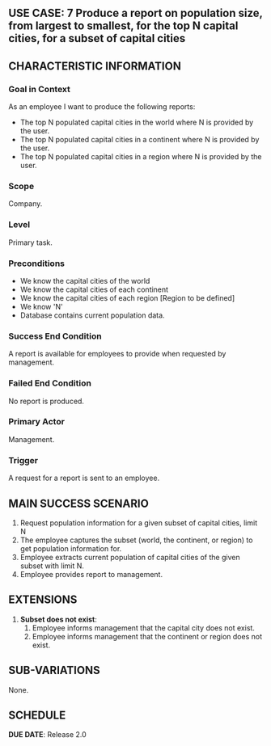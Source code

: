 ## USE CASE: 7 Produce a report on population size, from largest to smallest, for the top N capital cities, for a subset of capital cities

## CHARACTERISTIC INFORMATION

### Goal in Context

As an employee I want to produce the following reports:
* The top N populated capital cities in the world where N is provided by the user.
* The top N populated capital cities in a continent where N is provided by the user.
* The top N populated capital cities in a region where N is provided by the user.

### Scope

Company.

### Level

Primary task.

### Preconditions

* We know the capital cities of the world
* We know the capital cities of each continent
* We know the capital cities of each region [Region to be defined]
* We know 'N'
* Database contains current population data.

### Success End Condition

A report is available for employees to provide when requested by management.

### Failed End Condition

No report is produced.

### Primary Actor

Management.

### Trigger

A request for a report is sent to an employee.

## MAIN SUCCESS SCENARIO

1. Request population information for a given subset of capital cities, limit N
2. The employee captures the subset (world, the continent, or region) to get population information for.
3. Employee extracts current population of capital cities of the given subset with limit N.
4. Employee provides report to management.

## EXTENSIONS

1. **Subset does not exist**:
   1. Employee informs management that the capital city does not exist.
   2. Employee informs management that the continent or region does not exist.

## SUB-VARIATIONS

None.

## SCHEDULE

**DUE DATE**: Release 2.0